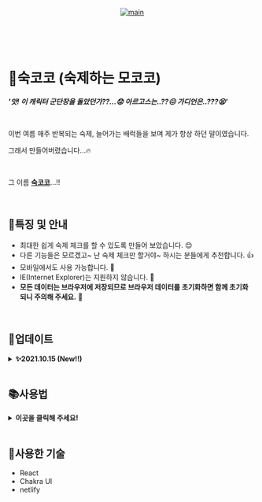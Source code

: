 <p align="center">
    <a href="https://sookcoco.kr">
      <image src="https://user-images.githubusercontent.com/39517335/135708835-5790dd5d-0c4b-40e6-bcdd-20806a8b070c.png" alt="main" />
    </a>
</p>

<br>
<br>
<br>

# 👋숙코코 (숙제하는 모코코)

***'앗! 이 캐릭터 군단장을 돌았던가??...😟 아르고스는..??😖 가디언은..???😫'***

<br>

이번 여름 매주 반복되는 숙제, 늘어가는 배럭들을 보며 제가 항상 하던 말이였습니다.

그래서 만들어버렸습니다...🔥  

<br>

그 이름 **[숙코코](https://sookcoco.kr)**...!!


<br>

## 🌟특징 및 안내
- 최대한 쉽게 숙제 체크를 할 수 있도록 만들어 보았습니다. 😊
- 다른 기능들은 모르겠고~ 난 숙제 체크만 할거야~ 하시는 분들에게 추천합니다. 👍
- 모바일에서도 사용 가능합니다. 📱
- IE(Internet Explorer)는 지원하지 않습니다. 🙊
- **모든 데이터는 브라우저에 저장되므로 브라우저 데이터를 초기화하면 함께 초기화 되니 주의해 주세요.** 🚨

<br>

## 🔧업데이트  
<details>
  <summary><strong>✨2021.10.15 (New!!)</strong></summary>
    
### 전체 스케줄 현황 메뉴 추가
![11 전체스케줄현황](https://user-images.githubusercontent.com/39517335/137449535-2926c7a2-616a-45ae-9388-42c1fbfb52b8.gif)
- 캐릭터들의 숙제 현황을 한눈에 확인 할 수 있습니다.
- 커스텀 컨텐츠를 제외한 공통 컨텐츠 현황만 제공합니다.
    
</details>

<br>

## 📚사용법  
<details>
  <summary><strong>이곳을 클릭해 주세요!</strong></summary>

### 목차  
[1. 캐릭터 추가](#캐릭터-추가)  
[2. 스케줄 추가](#스케줄-추가)  
[3. 커스텀 컨텐츠 추가](#커스텀-컨텐츠-추가)  
[4. 숙제 체크](#숙제-체크)  
[5. 전체 스케줄 현황](#전체-스케줄-현황)  
[6. 최근 스케줄 불러오기](#최근-스케줄-불러오기)  
[7. 캐릭터 수정](#캐릭터-수정)  
[8. 캐릭터 삭제](#캐릭터-삭제)  
[9. 데이터 백업](#데이터-백업)  
[10. 데이터 불러오기](#데이터-불러오기)  
[11. 데이터 초기화](#데이터-초기화)  

<br>

### 캐릭터 추가

![1 캐릭터추가](https://user-images.githubusercontent.com/39517335/135709939-5c233975-f715-43a7-a537-838175418f9f.gif)
- 숙제 체크 할 캐릭터를 추가 할 수 있습니다.
- 서버, 클래스, 캐릭터 이름은 입력이 필수!
- 캐릭터 레벨, 아이템 레벨은 생략 가능!  
  
[목차로 이동](#목차)

<br>

### 스케줄 추가

![2 스케줄추가](https://user-images.githubusercontent.com/39517335/135710120-cbaa63e0-9e62-432c-a5d3-fb713cc5eb3a.gif)
- 관리할 일일, 주간, 원정대 컨텐츠를 선택 해서 스케줄을 설정 할 수 있습니다.
- 컨텐츠 중에 체크한 컨텐츠만 메인 화면에 표시됩니다.  
  
[목차로 이동](#목차)

<br>

### 커스텀 컨텐츠 추가
![3 커스텀컨텐츠추가-1](https://user-images.githubusercontent.com/39517335/135710405-8d334530-d811-4eda-8c5a-034bdc04cfbc.gif)
![3 커스텀컨텐츠추가-2](https://user-images.githubusercontent.com/39517335/135710419-ab8b3001-c77c-4a44-9561-38b295b10870.gif)
- 공통 컨텐츠에 존재 하지 않는 컨텐츠를 임의로 추가 할 수 있습니다.
- 컨텐츠 최대 수행 횟수와 초기화 되는 주기를 설정 할 수 있습니다.  
  
[목차로 이동](#목차)

<br>

### 숙제 체크
![10 숙제체크](https://user-images.githubusercontent.com/39517335/135711285-f4b73104-9720-40f2-a98e-58fa6c30370e.gif)
- 컨텐츠 수행 횟수를 설정 할 수 있습니다.
- 최대 수행 횟수를 달성한 컨텐츠에는 **모코코**가 표시됩니다.
- 원정대 컨텐츠의 수행 횟수는 모든 캐릭터에게 동일하게 적용 됩니다.
- 일일 컨텐츠 수행 횟수는 다음날 오전 6시에 초기화 됩니다.
- 주간 컨텐츠 수행 횟수는 매주 수요일 오전 6시에 초기화 됩니다.  
  
[목차로 이동](#목차)

<br>

### 전체 스케줄 현황  
![11 전체스케줄현황](https://user-images.githubusercontent.com/39517335/137449535-2926c7a2-616a-45ae-9388-42c1fbfb52b8.gif)
- 캐릭터들의 숙제 현황을 한눈에 확인 할 수 있습니다.
- 커스텀 컨텐츠를 제외한 공통 컨텐츠 현황만 제공합니다.

[목차로 이동](#목차)
    
<br>  

### 최근 스케줄 불러오기
![4 최근스케줄불러오기](https://user-images.githubusercontent.com/39517335/135710470-a4cf2a3a-69f3-43c1-8cb2-34089a76405e.gif)
- 캐릭터가 많은 분들을 위한 기능입니다.
- 앞에서 설정한 캐릭터의 스케줄을 다른 캐릭터에 그대로 설정 할 수 있습니다.  
  
[목차로 이동](#목차)

<br>

### 캐릭터 수정
![5 캐릭터정보변경](https://user-images.githubusercontent.com/39517335/135710679-a1459d4e-400b-4a82-ad27-b094c99cbbd3.gif)
- 캐릭터 이름, 캐릭터 레벨, 아이템 레벨을 수정 할 수 있습니다.  
  
[목차로 이동](#목차)

<br>

### 캐릭터 삭제
![6 캐릭터삭제](https://user-images.githubusercontent.com/39517335/135710698-5079f2ae-8967-4a33-ba4a-d6824d64f0f1.gif)
- 관리 하지 않는 캐릭터는 삭제 가능합니다.  
  
[목차로 이동](#목차)

<br>

### 데이터 백업
![7 데이터백업](https://user-images.githubusercontent.com/39517335/135710798-042931a7-1ea8-4b7e-b878-e47a2db9d697.gif)
- 현재까지 설정한 데이터를 복사 할 수 있습니다.
- 데이터는 클립보드에 복사됩니다. (데이터 백업 버튼을 누른 후 메모장에 붙여넣기 하면 확인 가능합니다.)  
  
[목차로 이동](#목차)

<br>

### 데이터 불러오기
![9 데이터불러오기](https://user-images.githubusercontent.com/39517335/135710933-fb1d2096-9e22-48d1-a550-adb463efc890.gif)
- 백업한 데이터를 불러 올 수 있습니다.  
  
[목차로 이동](#목차)

<br>

### 데이터 초기화
![8 데이터초기화](https://user-images.githubusercontent.com/39517335/135711105-e4543d9d-41a3-482e-ba71-2ddfff07c417.gif)
- 숙코코 데이터를 초기화 할 수 있습니다.
- 초기화시 데이터를 복구 할 수 없습니다. (백업을 생활화 해주세요!)  
  
[목차로 이동](#목차)

</details>

<br>

## 🔧사용한 기술
- React
- Chakra UI
- netlify






